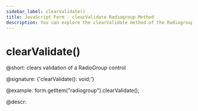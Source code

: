 ```yaml
---
sidebar_label: clearValidate()
title: JavaScript Form - clearValidate Radiogroup Method 
description: You can explore the clearValidate method of the Radiogroup control of Form in the documentation of the DHTMLX JavaScript UI library. Browse developer guides and API reference, try out code examples and live demos, and download a free 30-day evaluation version of DHTMLX Suite 7.
---
```


# clearValidate()

@short: clears validation of a RadioGroup control

@signature: {'clearValidate(): void;'}

@example:
form.getItem("radiogroup").clearValidate();

@descr:
